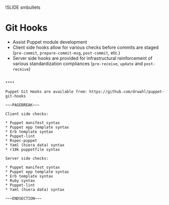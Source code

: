 !SLIDE smbullets
# Git Hooks

* Assist Puppet module development
* Client side hooks allow for various checks before commits are staged (`pre-commit`, `prepare-commit-msg`, `post-commit`, etc.)
* Server side hooks are provided for infrastructural reinforcement of various standardization compliances (`pre-receive`, `update` and `post-receive`)

~~~SECTION:handouts~~~

****

Puppet Git Hooks are available from: https://github.com/drwahl/puppet-git-hooks

~~~PAGEBREAK~~~

Client side checks:

* Puppet manifest syntax
* Puppet epp template syntax
* Erb template syntax
* Puppet-lint
* Rspec-puppet
* Yaml (hiera data) syntax
* r10k puppetfile syntax

Server side checks:

* Puppet manifest syntax
* Puppet epp template syntax
* Erb template syntax
* Ruby syntax
* Puppet-lint
* Yaml (hiera data) syntax

~~~ENDSECTION~~~
